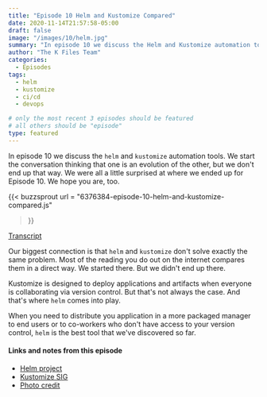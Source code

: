 ```yaml
---
title: "Episode 10 Helm and Kustomize Compared"
date: 2020-11-14T21:57:58-05:00
draft: false
image: "/images/10/helm.jpg"
summary: "In episode 10 we discuss the Helm and Kustomize automation tools. We start the conversation thinking that one is an evolution of the other, but we don't end up that way."
author: "The K Files Team"
categories: 
  - Episodes
tags:
  - helm
  - kustomize
  - ci/cd
  - devops

# only the most recent 3 episodes should be featured
# all others should be "episode"
type: featured
---
```


In episode 10 we discuss the `helm` and `kustomize` automation tools. We start the
conversation thinking that one is an evolution of the other, but we don't end up
that way. We were all a little surprised at where we ended up for Episode 10. We
hope you are, too.

{{< buzzsprout 
url = "6376384-episode-10-helm-and-kustomize-compared.js"
>}}

[Transcript](/transcripts/episode-10-helm-kustomize_otter.ai.srt)

Our biggest connection is that `helm` and `kustomize` don't solve exactly the same
problem. Most of the reading you do out on the internet compares them in a
direct way. We started there. But we didn't end up there.

Kustomize is designed to deploy applications and artifacts when
everyone is collaborating via version control. But that's not always the case.
And that's where `helm` comes into play. 

When you need to distribute you application in a more packaged manager to end
users or to co-workers who don't have access to your version control, `helm` is
the best tool that we've discovered so far.

#### Links and notes from this episode

* [Helm project](https://github.com/helm/helm)
* [Kustomize SIG](https://github.com/kubernetes-sigs/kustomize)
* [Photo credit](https://en.wikipedia.org/wiki/Ship%27s_wheel#/media/File:US_Navy_050823-N-9076B-001_Electrician's_Mate_1st_Class_Aaron_Walker_speaks_to_chief_petty_officer_selectees_as_he_stands_at_the_helm_of_USS_Constitution_in_Boston.jpg)
